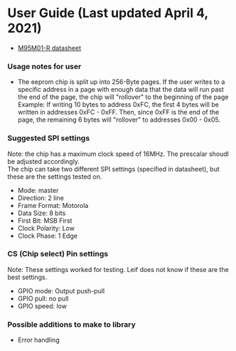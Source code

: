 # User Guide (Last updated April 4, 2021)

* [M95M01-R datasheet](https://www.st.com/resource/en/datasheet/m95m01-r.pdf)

### Usage notes for user

* The eeprom chip is split up into 256-Byte pages. If the user writes to a specific address in a page with enough data that the data will run past the end of the page, the chip will "rollover" to the beginning of the page  
    Example: If writing 10 bytes to address 0xFC, the first 4 bytes will be written in addresses 0xFC - 0xFF. Then, since 0xFF is the end of the page, the remaining 6 bytes will "rollover" to addresses 0x00 - 0x05.


### Suggested SPI settings
Note: the chip has a maximum clock speed of 16MHz. The prescalar shoudl be adjusted accordingly.   
The chip can take two different SPI settings (specified in datasheet), but these are the settings tested on.
* Mode: master
* Direction: 2 line
* Frame Format: Motorola
* Data Size: 8 bits
* First Bit: MSB First
* Clock Polarity: Low
* Clock Phase: 1 Edge

### CS (Chip select) Pin settings
Note: These settings worked for testing. Leif does not know if these are the best settings.
* GPIO mode: Output push-pull
* GPIO pull: no pull
* GPIO speed: low

### Possible additions to make to library

* Error handling
